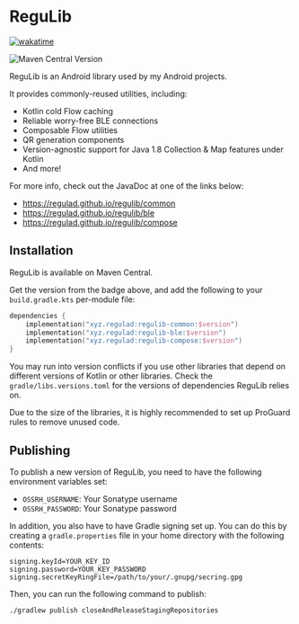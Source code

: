 # ReguLib

[![wakatime](https://wakatime.com/badge/user/85016631-21af-4af7-a0fc-5e8c648e855b/project/aa59aad0-81d4-4764-b2a5-0c86f4f54e31.svg)](https://wakatime.com/badge/user/85016631-21af-4af7-a0fc-5e8c648e855b/project/aa59aad0-81d4-4764-b2a5-0c86f4f54e31)

![Maven Central Version](https://img.shields.io/maven-central/v/xyz.regulad/regulib-common)

ReguLib is an Android library used by my Android projects.

It provides commonly-reused utilities, including:

* Kotlin cold Flow caching
* Reliable worry-free BLE connections
* Composable Flow utilities
* QR generation components
* Version-agnostic support for Java 1.8 Collection & Map features under Kotlin
* And more!

For more info, check out the JavaDoc at one of the links below:

* https://regulad.github.io/regulib/common
* https://regulad.github.io/regulib/ble
* https://regulad.github.io/regulib/compose

## Installation

ReguLib is available on Maven Central.

Get the version from the badge above, and add the following to your `build.gradle.kts` per-module file:

```kotlin
dependencies {
    implementation("xyz.regulad:regulib-common:$version")
    implementation("xyz.regulad:regulib-ble:$version")
    implementation("xyz.regulad:regulib-compose:$version")
}
```

You may run into version conflicts if you use other libraries that depend on different versions of Kotlin or other
libraries. Check the `gradle/libs.versions.toml` for the versions of dependencies ReguLib relies on.

Due to the size of the libraries, it is highly recommended to set up ProGuard rules to remove unused code.

## Publishing

To publish a new version of ReguLib, you need to have the following environment variables set:

* `OSSRH_USERNAME`: Your Sonatype username
* `OSSRH_PASSWORD`: Your Sonatype password

In addition, you also have to have Gradle signing set up. You can do this by creating a `gradle.properties` file in your
home directory with the following contents:

```properties
signing.keyId=YOUR_KEY_ID
signing.password=YOUR_KEY_PASSWORD
signing.secretKeyRingFile=/path/to/your/.gnupg/secring.gpg
```

Then, you can run the following command to publish:

```shell
./gradlew publish closeAndReleaseStagingRepositories
```
